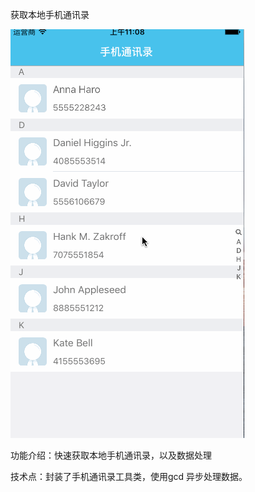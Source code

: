 
获取本地手机通讯录

![](mobileBookGif/mobilebook.gif)



功能介绍：快速获取本地手机通讯录，以及数据处理

技术点：封装了手机通讯录工具类，使用gcd 异步处理数据。

